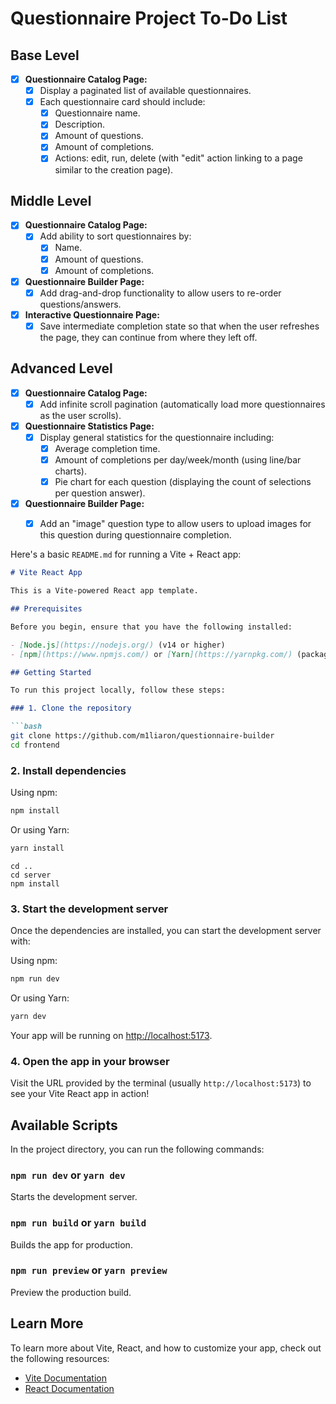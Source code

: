 # Questionnaire Project To-Do List

## Base Level
- [x] **Questionnaire Catalog Page:**
  - [x] Display a paginated list of available questionnaires.
  - [x] Each questionnaire card should include:
    - [x] Questionnaire name.
    - [x] Description.
    - [x] Amount of questions.
    - [x] Amount of completions.
    - [x] Actions: edit, run, delete (with "edit" action linking to a page similar to the creation page).

## Middle Level
- [x] **Questionnaire Catalog Page:**
  - [x] Add ability to sort questionnaires by:
    - [x] Name.
    - [x] Amount of questions.
    - [x] Amount of completions.
- [x] **Questionnaire Builder Page:**
  - [x] Add drag-and-drop functionality to allow users to re-order questions/answers.
- [x] **Interactive Questionnaire Page:**
  - [x] Save intermediate completion state so that when the user refreshes the page, they can continue from where they left off.

## Advanced Level
- [x] **Questionnaire Catalog Page:**
  - [x] Add infinite scroll pagination (automatically load more questionnaires as the user scrolls).
- [x] **Questionnaire Statistics Page:**
  - [x] Display general statistics for the questionnaire including:
    - [x] Average completion time.
    - [x] Amount of completions per day/week/month (using line/bar charts).
    - [x] Pie chart for each question (displaying the count of selections per question answer).
- [x] **Questionnaire Builder Page:**
  - [x] Add an "image" question type to allow users to upload images for this question during questionnaire completion.



Here's a basic `README.md` for running a Vite + React app:

```markdown
# Vite React App

This is a Vite-powered React app template.

## Prerequisites

Before you begin, ensure that you have the following installed:

- [Node.js](https://nodejs.org/) (v14 or higher)
- [npm](https://www.npmjs.com/) or [Yarn](https://yarnpkg.com/) (package manager)

## Getting Started

To run this project locally, follow these steps:

### 1. Clone the repository

```bash
git clone https://github.com/m1liaron/questionnaire-builder
cd frontend
```

### 2. Install dependencies


Using npm:

```bash
npm install
```

Or using Yarn:

```bash
yarn install
```

```
cd .. 
cd server
npm install
```


### 3. Start the development server

Once the dependencies are installed, you can start the development server with:

Using npm:

```bash
npm run dev
```

Or using Yarn:

```bash
yarn dev
```

Your app will be running on [http://localhost:5173](http://localhost:5173).

### 4. Open the app in your browser

Visit the URL provided by the terminal (usually `http://localhost:5173`) to see your Vite React app in action!

## Available Scripts

In the project directory, you can run the following commands:

### `npm run dev` or `yarn dev`

Starts the development server.

### `npm run build` or `yarn build`

Builds the app for production.

### `npm run preview` or `yarn preview`

Preview the production build.

## Learn More

To learn more about Vite, React, and how to customize your app, check out the following resources:

- [Vite Documentation](https://vitejs.dev/)
- [React Documentation](https://reactjs.org/)